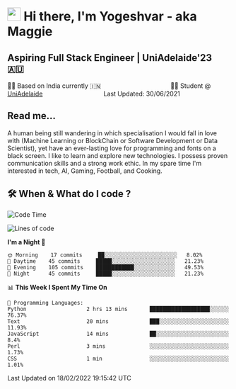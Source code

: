 <h1><img src="https://emojis.slackmojis.com/emojis/images/1531849430/4246/blob-sunglasses.gif?1531849430" width="30"/> Hi there, I'm Yogeshvar - aka Maggie</h1>

## Aspiring Full Stack Engineer | UniAdelaide'23 🇦🇺  
🏂🏻  Based on India currently 🇮🇳 &nbsp;&nbsp;&nbsp;&nbsp;&nbsp;&nbsp;&nbsp;&nbsp;&nbsp;&nbsp;&nbsp;&nbsp;&nbsp;&nbsp;&nbsp;&nbsp;&nbsp;&nbsp;&nbsp;&nbsp;&nbsp;&nbsp;&nbsp;&nbsp;&nbsp;&nbsp;&nbsp;&nbsp;&nbsp;&nbsp;&nbsp;&nbsp;&nbsp;&nbsp;&nbsp;&nbsp;&nbsp;&nbsp;&nbsp;👨‍💻 Student @ [UniAdelaide](https://www.adelaide.edu.au)   &nbsp;&nbsp;&nbsp;&nbsp;&nbsp;&nbsp;&nbsp;&nbsp;&nbsp;&nbsp;&nbsp;&nbsp;&nbsp;&nbsp;&nbsp;&nbsp;&nbsp;&nbsp;&nbsp;&nbsp;&nbsp;&nbsp;&nbsp;&nbsp;&nbsp;&nbsp;&nbsp;&nbsp;&nbsp;&nbsp;&nbsp;&nbsp; &nbsp;Last Updated: 30/06/2021

## Read me...

A human being still wandering in which specialisation I would fall in love with (Machine Learning or BlockChain or Software Development or Data Scientist), yet have an ever-lasting love for programming and fonts on a black screen. I like to learn and explore new technologies. I possess proven communication skills and a strong work ethic. In my spare time I'm interested in tech, AI, Gaming, Football, and Cooking.

## 🛠 When & What do I code ?  

<!--START_SECTION:waka-->
![Code Time](http://img.shields.io/badge/Code%20Time-1%2C230%20hrs%2011%20mins-blue)

![Lines of code](https://img.shields.io/badge/From%20Hello%20World%20I%27ve%20Written-101%20Thousand%20lines%20of%20code-blue)

**I'm a Night 🦉** 

```text
🌞 Morning    17 commits     ██░░░░░░░░░░░░░░░░░░░░░░░   8.02% 
🌆 Daytime    45 commits     █████░░░░░░░░░░░░░░░░░░░░   21.23% 
🌃 Evening    105 commits    ████████████░░░░░░░░░░░░░   49.53% 
🌙 Night      45 commits     █████░░░░░░░░░░░░░░░░░░░░   21.23%

```


📊 **This Week I Spent My Time On** 

```text
💬 Programming Languages: 
Python                   2 hrs 13 mins       ███████████████████░░░░░░   76.37% 
Text                     20 mins             ███░░░░░░░░░░░░░░░░░░░░░░   11.93% 
JavaScript               14 mins             ██░░░░░░░░░░░░░░░░░░░░░░░   8.4% 
Perl                     3 mins              ░░░░░░░░░░░░░░░░░░░░░░░░░   1.73% 
CSS                      1 min               ░░░░░░░░░░░░░░░░░░░░░░░░░   1.01%

```


 Last Updated on 18/02/2022 19:15:42 UTC
<!--END_SECTION:waka-->
